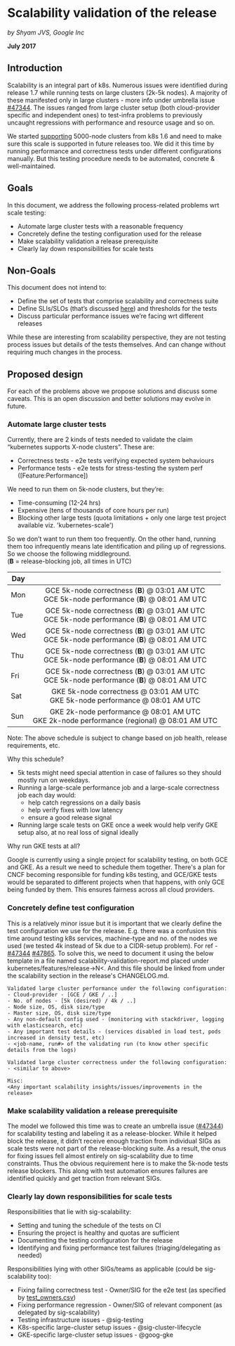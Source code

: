# Scalability validation of the release

_by Shyam JVS, Google Inc_

**July 2017**

## Introduction

Scalability is an integral part of k8s. Numerous issues were identified during release 1.7 while running tests on large clusters (2k-5k nodes). A majority of these manifested only in large clusters - more info under umbrella issue [#47344]. The issues ranged from large cluster setup (both cloud-provider specific and independent ones) to test-infra problems to previously uncaught regressions with performance and resource usage and so on.

We started [supporting] 5000-node clusters from k8s 1.6 and need to make sure this scale is supported in future releases too. We did it this time by running performance and correctness tests under different configurations manually. But this testing procedure needs to be automated, concrete & well-maintained.

## Goals

In this document, we address the following process-related problems wrt scale testing:

- Automate large cluster tests with a reasonable frequency
- Concretely define the testing configuration used for the release
- Make scalability validation a release prerequisite
- Clearly lay down responsibilities for scale tests

## Non-Goals

This document does not intend to:

- Define the set of tests that comprise scalability and correctness suite
- Define SLIs/SLOs (that’s discussed [here]) and thresholds for the tests
- Discuss particular performance issues we’re facing wrt different releases

While these are interesting from scalability perspective, they are not testing process issues but details of the tests themselves. And can change without requiring much changes in the process.

## Proposed design

For each of the problems above we propose solutions and discuss some caveats. This is an open discussion and better solutions may evolve in future.

### Automate large cluster tests

Currently, there are 2 kinds of tests needed to validate the claim “kubernetes supports X-node clusters”. These are:

- Correctness tests - e2e tests verifying expected system behaviours
- Performance tests - e2e tests for stress-testing the system perf ([Feature:Performance])

We need to run them on 5k-node clusters, but they’re:

- Time-consuming (12-24 hrs)
- Expensive (tens of thousands of core hours per run)
- Blocking other large tests (quota limitations + only one large test project available viz. 'kubernetes-scale')

So we don’t want to run them too frequently. On the other hand, running them too infrequently means 
late identification and piling up of regressions. So we choose the following middleground. \
(**B** = release-blocking job, all times in UTC)


| Day | |
| ------------- |:-------------:| 
| Mon | GCE 5k-node correctness (**B**)  @ 03:01 AM UTC <br /> GCE 5k-node performance (**B**) @ 08:01 AM UTC |
| Tue | GCE 5k-node correctness (**B**)  @ 03:01 AM UTC <br /> GCE 5k-node performance (**B**) @ 08:01 AM UTC |
| Wed | GCE 5k-node correctness (**B**)  @ 03:01 AM UTC <br /> GCE 5k-node performance (**B**) @ 08:01 AM UTC |
| Thu | GCE 5k-node correctness (**B**)  @ 03:01 AM UTC <br /> GCE 5k-node performance (**B**) @ 08:01 AM UTC |
| Fri | GCE 5k-node correctness (**B**)  @ 03:01 AM UTC <br /> GCE 5k-node performance (**B**) @ 08:01 AM UTC |
| Sat | GKE 5k-node correctness @ 03:01 AM UTC <br /> GKE 5k-node performance @ 08:01 AM UTC |
| Sun | GKE 2k-node performance @ 08:01 AM UTC <br /> GKE 2k-node performance (regional) @ 08:01 AM UTC |

Note: The above schedule is subject to change based on job health, release requirements, etc.

Why this schedule?

- 5k tests might need special attention in case of failures so they should mostly run on weekdays.
- Running a large-scale performance job and a large-scale correctness job each day would:
  - help catch regressions on a daily basis
  - help verify fixes with low latency
  - ensure a good release signal
- Running large scale tests on GKE once a week would help verify GKE setup also, at no real loss of signal ideally

Why run GKE tests at all?

Google is currently using a single project for scalability testing, on both GCE and GKE. As a result we need to schedule them together. There's a plan for CNCF becoming responsible for funding k8s testing, and GCE/GKE tests would be separated to different projects when that happens, with only GCE being funded by them. This ensures fairness across all cloud providers.

### Concretely define test configuration

This is a relatively minor issue but it is important that we clearly define the test configuration we use for the release. E.g. there was a confusion this time around testing k8s services, machine-type and no. of the nodes we used (we tested 4k instead of 5k due to a CIDR-setup problem). For ref - [#47344] [#47865]. To solve this, we need to document it using the below template in a file named scalability-validation-report.md placed under kubernetes/features/release-&gt;N&lt;. And this file should be linked from under the scalability section in the release's CHANGELOG.md.

```
Validated large cluster performance under the following configuration:
- Cloud-provider - [GCE / GKE / ..]
- No. of nodes - [5k (desired) / 4k / ..]
- Node size, OS, disk size/type
- Master size, OS, disk size/type
- Any non-default config used - (monitoring with stackdriver, logging with elasticsearch, etc)
- Any important test details - (services disabled in load test, pods increased in density test, etc)
- <job-name, run#> of the validating run (to know other specific details from the logs)

Validated large cluster correctness under the following configuration:
- <similar to above>

Misc:
<Any important scalability insights/issues/improvements in the release>
```

### Make scalability validation a release prerequisite

The model we followed this time was to create an umbrella issue ([#47344]) for scalability testing and labeling it as a release-blocker. While it helped block the release, it didn’t receive enough traction from individual SIGs as scale tests were not part of the release-blocking suite. As a result, the onus for fixing issues fell almost entirely on sig-scalability due to time constraints. Thus the obvious requirement here is to make the 5k-node tests release blockers. This along with test automation ensures failures are identified quickly and get traction from relevant SIGs.

### Clearly lay down responsibilities for scale tests

Responsibilities that lie with sig-scalability:

- Setting and tuning the schedule of the tests on CI
- Ensuring the project is healthy and quotas are sufficient
- Documenting the testing configuration for the release
- Identifying and fixing performance test failures (triaging/delegating as needed)

Responsibilities lying with other SIGs/teams as applicable (could be sig-scalability too):

- Fixing failing correctness test - Owner/SIG for the e2e test (as specified by [test_owners.csv])
- Fixing performance regression - Owner/SIG of relevant component (as delegated by sig-scalability)
- Testing infrastructure issues - @sig-testing
- K8s-specific large-cluster setup issues - @sig-cluster-lifecycle
- GKE-specific large-cluster setup issues - @goog-gke


[#47344]: https://github.com/kubernetes/kubernetes/issues/47344
[supporting]: http://blog.kubernetes.io/2017/03/scalability-updates-in-kubernetes-1.6.html
[here]: https://docs.google.com/document/d/15rD6XBtKyvXXifkRAsAVFBqEGApQxDRWM3H1bZSBsKQ
[#47865]: https://github.com/kubernetes/kubernetes/issues/47865
[test_owners.csv]: https://github.com/kubernetes/kubernetes/blob/master/test/OWNERS
[calendar]: https://calendar.google.com/calendar?cid=Z29vZ2xlLmNvbV9tNHA3bG1jODVubGlmazFxYzRnNTRqZjg4a0Bncm91cC5jYWxlbmRhci5nb29nbGUuY29t

